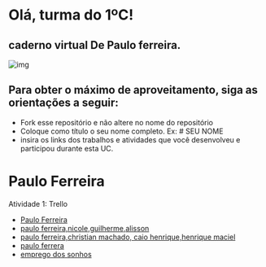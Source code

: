 # Olá, turma do 1ºC! 
## caderno virtual De Paulo ferreira. 
 
![img](https://blog.acelerato.com/wp-content/uploads/2020/08/5-beneficios-da-gesta%CC%83o-de-projetos-para-a-sua-empresa-1200x640.png)

## Para obter o máximo de aproveitamento, siga as orientações a seguir:

- Fork esse repositório e não altere no nome do repositório
- Coloque como título o seu nome completo. Ex: # SEU NOME
- insira os links dos trabalhos e atividades que você desenvolveu e participou durante esta UC.

# Paulo Ferreira 
Atividade 1: Trello 
- [Paulo Ferreira](https://trello.com/invite/b/jvf2Fp4B/ATTI840e183a8e0987a8c004042007dca564B6AC2EF6/meu-quadro-do-trello)
- [paulo ferreira,nicole,guilherme,alisson](https://trello.com/invite/b/8zA4Q3nY/ATTIcf7d1da5b684aa56d2d56f2a72ce6d617E4089BC/canva)
- [paulo ferreira,christian machado, caio henrique,henrique maciel](https://trello.com/invite/b/tzJqQv6c/ATTIa0f860085590cb1dd7337f55bec6545c8AA7AFD1/gerenciador-de-tarefas)
- [paulo ferrera ](https://miro.com/app/board/uXjVKFAUbhg=/?share_link_id=19231428630)
- [emprego dos sonhos](https://docs.google.com/document/d/13cMhXJTf5Vjik6LpTv9MbE_emkZSWly02kmugQAkxDE/edit?usp=sharing) 

